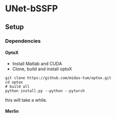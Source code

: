 # UNet-bSSFP

## Setup
### Dependencies
#### OptoX
- Install Matlab and CUDA
- Clone, build and install optoX
```
git clone https://github.com/midas-tum/optox.git
cd optox
# build all
python install.py --python --pytorch
```
this will take a while.

#### Merlin
